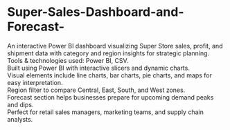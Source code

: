 # Super-Sales-Dashboard-and-Forecast-
An interactive Power BI dashboard visualizing Super Store sales, profit, and shipment data with category and region insights for strategic planning.
<br>
Tools & technologies used: Power BI, CSV. <br>
Built using Power BI with interactive slicers and dynamic charts. <br>
Visual elements include line charts, bar charts, pie charts, and maps for easy interpretation. <br>
Region filter to compare Central, East, South, and West zones. <br>
Forecast section helps businesses prepare for upcoming demand peaks and dips. <br>
Perfect for retail sales managers, marketing teams, and supply chain analysts.
